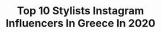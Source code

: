 ---
title: Top 10 Stylists Instagram Influencers In Greece In 2020
description: >-
  Find top stylists Instagram influencers in Greece in 2020. Most popular hashtags: #greece #fashion #travel #stayhome.
platform: Instagram
profiles:
  - username: "segredakis"
    fullname: >-
      SEGREDAKIS GEORGE
    location: "Greece"
    followers: 21956
    engagement: 929
    commentsToLikes: 0.011605
    avatar: "https://scontent-lhr8-1.cdninstagram.com/v/t51.2885-19/s320x320/12534387_508043099366899_529334031_a.jpg?_nc_ht=scontent-lhr8-1.cdninstagram.com&_nc_ohc=KXluzGFMlIQAX-AIdn-&oh=d8374ea0baf085559e3e0f4fc15016f1&oe=5EBA73E6"
    verified: false
    hashtags: "#mycreation, #headpiece, #talented, #greeknationalopera"
  - username: "ioanna_pennia"
    fullname: >-
      Ioanna Pennia
    location: "Greece"
    followers: 32154
    engagement: 125
    commentsToLikes: 0.090420
    avatar: "https://scontent-bos3-1.cdninstagram.com/v/t51.2885-19/s320x320/70168557_380763996206589_6710458720041566208_n.jpg?_nc_ht=scontent-bos3-1.cdninstagram.com&_nc_ohc=DcGKyrDW67gAX8_8Puz&oh=3a1ed281f8ab2baa063bd5880b1fd56b&oe=5EB6EAC0"
    verified: false
    hashtags: "#hurt, #asidas, #spring, #springiscoming"
  - username: "georgiavaina"
    fullname: >-
      ɢ ᴇ ᴏ ʀ ɢ ɪ ᴀ   ᴠ ᴀ ɪ ɴ ᴀ
    location: "Greece"
    followers: 43647
    engagement: 318
    commentsToLikes: 0.027351
    avatar: "https://scontent-amt2-1.cdninstagram.com/v/t51.2885-19/s320x320/82477814_164047618228907_3495037836212568064_n.jpg?_nc_ht=scontent-amt2-1.cdninstagram.com&_nc_ohc=h9EVyL-Q4VAAX_uYZG-&oh=ef71ed5743c8cd92af336d659d3aa4c9&oe=5EB9BCE2"
    verified: false
    hashtags: "#fkatwigs, #stylish, #blazerstyle, #socksoftheday"
  - username: "panoskallitsis"
    fullname: >-
      Panos Kallitsis
    location: "Greece"
    followers: 51551
    engagement: 320
    commentsToLikes: 0.015841
    avatar: "https://scontent-lhr8-1.cdninstagram.com/v/t51.2885-19/s320x320/40609381_2130554380520039_1996652569887244288_n.jpg?_nc_ht=scontent-lhr8-1.cdninstagram.com&_nc_ohc=wMZWorEgDgAAX8AnesG&oh=90da0f344c1da267a006e6a5cfd56367&oe=5EBC19C4"
    verified: false
    hashtags: "#countrylife, #wavyhair, #goodvibes, #panosangels"
  - username: "arisgeorgiadis"
    fullname: >-
      Georgiadis Aris
    location: "Greece"
    followers: 10566
    engagement: 456
    commentsToLikes: 0.014459
    avatar: "https://scontent-amt2-1.cdninstagram.com/v/t51.2885-19/11348238_445363732301489_722461762_a.jpg?_nc_ht=scontent-amt2-1.cdninstagram.com&_nc_ohc=MREAUMpuuScAX_e7OYC&oh=9fef519f9d7700004f68e102d3155258&oe=5EA367F1"
    verified: false
    hashtags: "#jumpsuit, #bracelets, #teamhelena, #dress"
  - username: "irisleontariti"
    fullname: >-
      Iris Leontariti ✨
    location: "Greece"
    followers: 5868
    engagement: 480
    commentsToLikes: 0.022916
    avatar: "https://scontent-ams4-1.cdninstagram.com/v/t51.2885-19/s320x320/79829385_846733052464749_4637820288833159168_n.jpg?_nc_ht=scontent-ams4-1.cdninstagram.com&_nc_ohc=hd5lgACN8J8AX8GwW3I&oh=70ad49957f0e745ebb4a46e79d25eaef&oe=5EB31E87"
    verified: false
    hashtags: "#roomwithaview, #fitnessmotivation, #makingmemories, #stylist"
  - username: "claudia.saadeh"
    fullname: >-
      Claudia Saadeh
    location: "Greece"
    followers: 36306
    engagement: 86
    commentsToLikes: 0.050456
    avatar: "https://scontent-lhr8-1.cdninstagram.com/v/t51.2885-19/s320x320/91257384_226516875214785_6050627245158957056_n.jpg?_nc_ht=scontent-lhr8-1.cdninstagram.com&_nc_ohc=gcc8QFrU0fgAX8gr8Wq&oh=c08f9e2f2ac5f397cff2d2727d8045b1&oe=5EBC071A"
    verified: false
    hashtags: "#quarantine, #illustration, #art, #feelgoodfashionfriday"
  - username: "tietheknotsantorini"
    fullname: >-
      Maria Sila
    location: "Greece"
    followers: 17596
    engagement: 372
    commentsToLikes: 0.052335
    avatar: "https://scontent-ams4-1.cdninstagram.com/v/t51.2885-19/s320x320/73521706_3168123933204519_7633789251737354240_n.jpg?_nc_ht=scontent-ams4-1.cdninstagram.com&_nc_ohc=GBlxhxCCtaUAX9PkNXh&oh=b1911df78c807593706022dbca5ec8d6&oe=5EAB2893"
    verified: false
    hashtags: "#getawaycar, #weddinglights, #italywedding, #driedplantswedding"
  - username: "tzela"
    fullname: >-
      Angeliki Martseki
    location: "Greece"
    followers: 5680
    engagement: 655
    commentsToLikes: 0.018696
    avatar: "https://scontent-lga3-1.cdninstagram.com/v/t51.2885-19/s320x320/23101512_696734747203320_1780572713685876736_n.jpg?_nc_ht=scontent-lga3-1.cdninstagram.com&_nc_ohc=sLNK98ioi4UAX88QCT9&oh=512993b4a69b56e64c8725c774533924&oe=5EB47D06"
    verified: false
    hashtags: "#moodoftheday, #fashionblogger, #ootd, #style"
  - username: "mmeireles177"
    fullname: >-
      MR17
    location: "Greece"
    followers: 16628
    engagement: 662
    commentsToLikes: 0.164378
    avatar: "https://scontent-ams4-1.cdninstagram.com/v/t51.2885-19/s320x320/92059989_605198556877220_4004858442886938624_n.jpg?_nc_ht=scontent-ams4-1.cdninstagram.com&_nc_ohc=MK108XaDskMAX-KAomu&oh=ff0f373fc3776071b2592d5dd9643334&oe=5EB78500"
    verified: false
    hashtags: "#venicebeach, #styleblogger, #madeiraisland, #player"
---